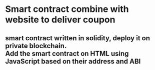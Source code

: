 # Smart contract combine with website to deliver coupon
## smart contract written in solidity, deploy it on private blockchain.<br>Add the smart contract on HTML using JavaScript based on their address and ABI

